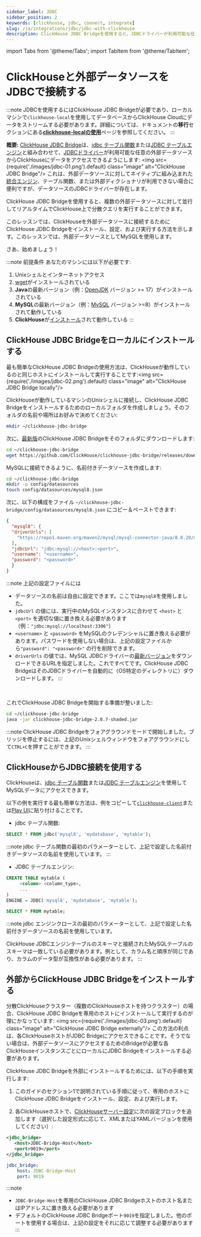 ```yaml
---
sidebar_label: JDBC
sidebar_position: 2
keywords: [clickhouse, jdbc, connect, integrate]
slug: /ja/integrations/jdbc/jdbc-with-clickhouse
description: ClickHouse JDBC Bridgeを使用すると、JDBCドライバーが利用可能な任意の外部データソースからClickHouseがデータを取得できます
---
```


import Tabs from '@theme/Tabs';
import TabItem from '@theme/TabItem';

# ClickHouseと外部データソースをJDBCで接続する

:::note
JDBCを使用するにはClickHouse JDBC Bridgeが必要であり、ローカルマシンで`clickhouse-local`を使用してデータベースからClickHouse Cloudにデータをストリームする必要があります。詳細については、ドキュメントの**移行**セクションにある[**clickhouse-localの使用**](/docs/ja/integrations/migration/clickhouse-local-etl.md#example-2-migrating-from-mysql-to-clickhouse-cloud-with-the-jdbc-bridge)ページを参照してください。
:::

**概要:** <a href="https://github.com/ClickHouse/clickhouse-jdbc-bridge" target="_blank">ClickHouse JDBC Bridge</a>は、[jdbc テーブル関数](/docs/ja/sql-reference/table-functions/jdbc.md)または[JDBC テーブルエンジン](/docs/ja/engines/table-engines/integrations/jdbc.md)と組み合わせて、<a href="https://en.wikipedia.org/wiki/JDBC_driver" target="_blank">JDBCドライバー</a>が利用可能な任意の外部データソースからClickHouseにデータをアクセスできるようにします:
<img src={require('./images/jdbc-01.png').default} class="image" alt="ClickHouse JDBC Bridge"/>
これは、外部データソースに対してネイティブに組み込まれた[統合エンジン](/docs/ja/engines/table-engines/index.md#integration-engines-integration-engines)、テーブル関数、または外部ディクショナリが利用できない場合に便利ですが、データソースのJDBCドライバーが存在します。

ClickHouse JDBC Bridgeを使用すると、複数の外部データソースに対して並行してリアルタイムでClickHouse上で分散クエリを実行することができます。

このレッスンでは、ClickHouseを外部データソースに接続するためにClickHouse JDBC Bridgeをインストール、設定、および実行する方法を示します。このレッスンでは、外部データソースとしてMySQLを使用します。

さあ、始めましょう！

:::note 前提条件
あなたのマシンには以下が必要です:
1. Unixシェルとインターネットアクセス
2. <a href="https://www.gnu.org/software/wget/" target="_blank">wget</a>がインストールされている
3. **Java**の最新バージョン（例：<a href="https://openjdk.java.net" target="_blank">OpenJDK</a> バージョン >= 17）がインストールされている
4. **MySQL**の最新バージョン（例：<a href="https://www.mysql.com" target="_blank">MySQL</a> バージョン >=8）がインストールされて動作している
5. **ClickHouse**が[インストール](/docs/ja/getting-started/install.md)されて動作している
:::

## ClickHouse JDBC Bridgeをローカルにインストールする

最も簡単なClickHouse JDBC Bridgeの使用方法は、ClickHouseが動作しているのと同じホストにインストールして実行することです:<img src={require('./images/jdbc-02.png').default} class="image" alt="ClickHouse JDBC Bridge locally"/>

ClickHouseが動作しているマシンのUnixシェルに接続し、ClickHouse JDBC Bridgeをインストールするためのローカルフォルダを作成しましょう。そのフォルダの名前や場所はお好みで決めてください:
```bash
mkdir ~/clickhouse-jdbc-bridge
```

次に、<a href="https://github.com/ClickHouse/clickhouse-jdbc-bridge/releases/" target="_blank">最新版</a>のClickHouse JDBC Bridgeをそのフォルダにダウンロードします:
```bash
cd ~/clickhouse-jdbc-bridge
wget https://github.com/ClickHouse/clickhouse-jdbc-bridge/releases/download/v2.0.7/clickhouse-jdbc-bridge-2.0.7-shaded.jar
```

MySQLに接続できるように、名前付きデータソースを作成します:
```bash
cd ~/clickhouse-jdbc-bridge
mkdir -p config/datasources
touch config/datasources/mysql8.json
```

次に、以下の構成をファイル `~/clickhouse-jdbc-bridge/config/datasources/mysql8.json` にコピー＆ペーストできます:
```json
{
  "mysql8": {
  "driverUrls": [
    "https://repo1.maven.org/maven2/mysql/mysql-connector-java/8.0.28/mysql-connector-java-8.0.28.jar"
  ],
  "jdbcUrl": "jdbc:mysql://<host>:<port>",
  "username": "<username>",
  "password": "<password>"
  }
}
```

:::note
上記の設定ファイルには
- データソースの名前は自由に設定できます。ここでは`mysql8`を使用しました。
- `jdbcUrl` の値には、実行中のMySQLインスタンスに合わせて `<host>` と `<port>` を適切な値に置き換える必要があります（例：`"jdbc:mysql://localhost:3306"`）
- `<username>` と `<password>` をMySQLのクレデンシャルに置き換える必要があります。パスワードを使用しない場合は、上記の設定ファイルから`"password": "<password>"` の行を削除できます。
- `driverUrls` の値では、MySQL JDBCドライバーの<a href="https://repo1.maven.org/maven2/mysql/mysql-connector-java/" target="_blank">最新バージョン</a>をダウンロードできるURLを指定しました。これですべてです。ClickHouse JDBC BridgeはそのJDBCドライバーを自動的に（OS特定のディレクトリに）ダウンロードします。
:::

<br/>

これでClickHouse JDBC Bridgeを開始する準備が整いました:
```bash
cd ~/clickhouse-jdbc-bridge
java -jar clickhouse-jdbc-bridge-2.0.7-shaded.jar
```
:::note
ClickHouse JDBC Bridgeをフォアグラウンドモードで開始しました。ブリッジを停止するには、上記のUnixシェルウィンドウをフォアグラウンドにして`CTRL+C`を押すことができます。
:::

## ClickHouseからJDBC接続を使用する

ClickHouseは、[jdbc テーブル関数](/docs/ja/sql-reference/table-functions/jdbc.md)または[JDBC テーブルエンジン](/docs/ja/engines/table-engines/integrations/jdbc.md)を使用してMySQLデータにアクセスできます。

以下の例を実行する最も簡単な方法は、例をコピーして[`clickhouse-client`](/docs/ja/interfaces/cli.md)または[Play UI](/docs/ja/interfaces/http.md)に貼り付けることです。

- jdbc テーブル関数:

```sql
SELECT * FROM jdbc('mysql8', 'mydatabase', 'mytable');
```
:::note
jdbc テーブル関数の最初のパラメーターとして、上記で設定した名前付きデータソースの名前を使用しています。
:::

- JDBC テーブルエンジン:
```sql
CREATE TABLE mytable (
     <column> <column_type>,
     ...
)
ENGINE = JDBC('mysql8', 'mydatabase', 'mytable');

SELECT * FROM mytable;
```
:::note
jdbc エンジンクロースの最初のパラメーターとして、上記で設定した名前付きデータソースの名前を使用しています。

ClickHouse JDBCエンジンテーブルのスキーマと接続されたMySQLテーブルのスキーマは一致している必要があります。例として、カラム名と順序が同じであり、カラムのデータ型が互換性がある必要があります。
:::

## 外部からClickHouse JDBC Bridgeをインストールする

分散ClickHouseクラスター（複数のClickHouseホストを持つクラスター）の場合、ClickHouse JDBC Bridgeを専用のホストにインストールして実行するのが理にかなっています:
<img src={require('./images/jdbc-03.png').default} class="image" alt="ClickHouse JDBC Bridge externally"/>
この方法の利点は、各ClickHouseホストがJDBC Bridgeにアクセスできることです。そうでない場合は、外部データソースにアクセスするためのBridgeが必要な各ClickHouseインスタンスごとにローカルにJDBC Bridgeをインストールする必要があります。

ClickHouse JDBC Bridgeを外部にインストールするためには、以下の手順を実行します:

1. このガイドのセクション1で説明されている手順に従って、専用のホストにClickHouse JDBC Bridgeをインストール、設定、および実行します。

2. 各ClickHouseホストで、<a href="https://clickhouse.com/docs/ja/operations/configuration-files/#configuration_files" target="_blank">ClickHouseサーバー設定</a>に次の設定ブロックを追加します（選択した設定形式に応じて、XMLまたはYAMLバージョンを使用してください）:

<Tabs>
<TabItem value="xml" label="XML">

```xml
<jdbc_bridge>
   <host>JDBC-Bridge-Host</host>
   <port>9019</port>
</jdbc_bridge>
```

</TabItem>
<TabItem value="yaml" label="YAML">

```yaml
jdbc_bridge:
    host: JDBC-Bridge-Host
    port: 9019
```

</TabItem>
</Tabs>

:::note
   - `JDBC-Bridge-Host`を専用のClickHouse JDBC Bridgeホストのホスト名またはIPアドレスに置き換える必要があります
   - デフォルトのClickHouse JDBC Bridgeポート`9019`を指定しました。他のポートを使用する場合は、上記の設定をそれに応じて調整する必要があります
:::

[//]: # (## 4. Additional Infos)

[//]: # ()

[//]: # (TODO: )

[//]: # (- mention that for jdbc table function it is more performant &#40;not two queries each time&#41; to also specify the schema as a parameter)

[//]: # ()

[//]: # (- mention adhoc query vs table query, saved query, named query)

[//]: # ()

[//]: # (- mention insert into )

